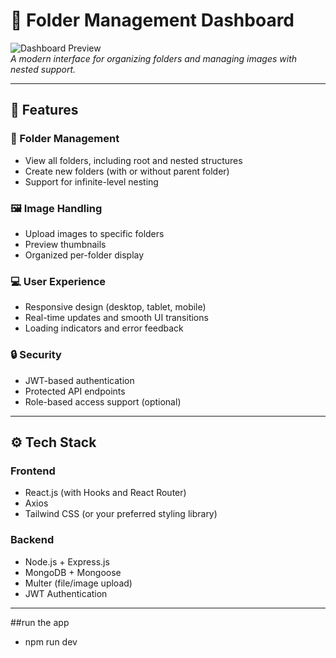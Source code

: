 # 📁 Folder Management Dashboard

![Dashboard Preview](https://i.imgur.com/JK6m8fH.png)  
*A modern interface for organizing folders and managing images with nested support.*

---

## 🚀 Features

### 📂 Folder Management
- View all folders, including root and nested structures
- Create new folders (with or without parent folder)
- Support for infinite-level nesting

### 🖼️ Image Handling
- Upload images to specific folders
- Preview thumbnails
- Organized per-folder display

### 💻 User Experience
- Responsive design (desktop, tablet, mobile)
- Real-time updates and smooth UI transitions
- Loading indicators and error feedback

### 🔒 Security
- JWT-based authentication
- Protected API endpoints
- Role-based access support (optional)

---

## ⚙️ Tech Stack

### Frontend
- React.js (with Hooks and React Router)
- Axios
- Tailwind CSS (or your preferred styling library)

### Backend
- Node.js + Express.js
- MongoDB + Mongoose
- Multer (file/image upload)
- JWT Authentication

---

##run the app 
- npm run dev

